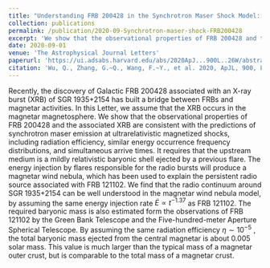 ```yaml
---
title: "Understanding FRB 200428 in the Synchrotron Maser Shock Model: Consistency and Possible Challenge"
collection: publications
permalink: /publication/2020-09-Synchrotron-maser-shock-FRB200428
excerpt: 'We show that the observational properties of FRB 200428 and the associated XRB are consistent with the predictions of synchrotron maser emission at ultrarelativistic magnetized shocks'
date: 2020-09-01
venue: 'The Astrophysical Journal Letters'
paperurl: 'https://ui.adsabs.harvard.edu/abs/2020ApJ...900L..26W/abstract'
citation: 'Wu, Q., Zhang, G.~Q., Wang, F.~Y., et al. 2020, ApJL, 900, L26. doi:10.3847/2041-8213/abaef1'
---
```

Recently, the discovery of Galactic FRB 200428 associated with an X-ray burst (XRB) of SGR 1935+2154 has built a bridge between FRBs and magnetar activities. In this Letter, we assume that the XRB occurs in the magnetar magnetosphere. We show that the observational properties of FRB 200428 and the associated XRB are consistent with the predictions of synchrotron maser emission at ultrarelativistic magnetized shocks, including radiation efficiency, similar energy occurrence frequency distributions, and simultaneous arrive times. It requires that the upstream medium is a mildly relativistic baryonic shell ejected by a previous flare. The energy injection by flares responsible for the radio bursts will produce a magnetar wind nebula, which has been used to explain the persistent radio source associated with FRB 121102. We find that the radio continuum around SGR 1935+2154 can be well understood in the magnetar wind nebula model, by assuming the same energy injection rate  $\dot{E}\propto t^{−1.37}$  as FRB 121102. The required baryonic mass is also estimated form the observations of FRB 121102 by the Green Bank Telescope and the Five-hundred-meter Aperture Spherical Telescope. By assuming the same radiation efficiency  $η\sim 10^{−5}$  , the total baryonic mass ejected from the central magnetar is about 0.005 solar mass. This value is much larger than the typical mass of a magnetar outer crust, but is comparable to the total mass of a magnetar crust.